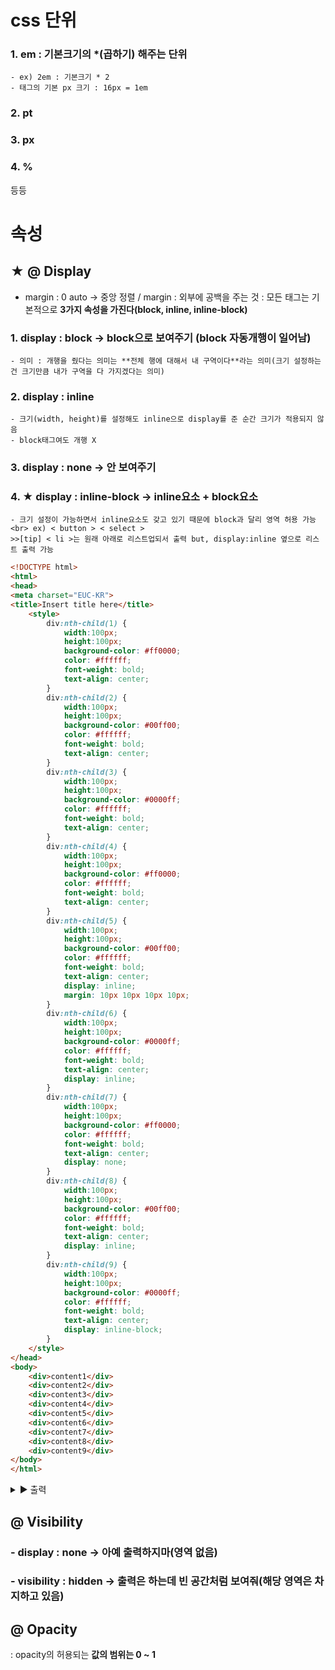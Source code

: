 # css 단위 
### 1. em : 기본크기의 *(곱하기) 해주는 단위 
    - ex) 2em : 기본크기 * 2
    - 태그의 기본 px 크기 : 16px = 1em
### 2. pt
### 3. px
### 4. % 
등등 

# 속성
## ★ @ Display
- margin : 0 auto → 중앙 정렬  / margin : 외부에 공백을 주는 것 
: 모든 태그는 기본적으로 **3가지 속성을 가진다(block, inline, inline-block)**
### 1. display : block → block으로 보여주기 (block 자동개행이 일어남)
    - 의미 : 개행을 줬다는 의미는 **전체 행에 대해서 내 구역이다**라는 의미(크기 설정하는 건 크기만큼 내가 구역을 다 가지겠다는 의미)
### 2. display : inline
    - 크기(width, height)를 설정해도 inline으로 display를 준 순간 크기가 적용되지 않음
    - block태그여도 개행 X 
### 3. display : none → 안 보여주기 
### 4. ★ **display : inline-block → inline요소 + block요소**
    - 크기 설정이 가능하면서 inline요소도 갖고 있기 때문에 block과 달리 영역 허용 가능 <br> ex) < button > < select >
    >>[tip] < li >는 원래 아래로 리스트업되서 출력 but, display:inline 옆으로 리스트 출력 가능
```html
<!DOCTYPE html>
<html>
<head>
<meta charset="EUC-KR">
<title>Insert title here</title>
	<style>
		div:nth-child(1) {
			width:100px;
			height:100px;
			background-color: #ff0000;
			color: #ffffff;
			font-weight: bold;
			text-align: center;	
		}
		div:nth-child(2) {
			width:100px;
			height:100px;
			background-color: #00ff00;
			color: #ffffff;
			font-weight: bold;
			text-align: center;	
		}
		div:nth-child(3) {
			width:100px;
			height:100px;
			background-color: #0000ff;
			color: #ffffff;
			font-weight: bold;
			text-align: center;	
		}
		div:nth-child(4) {
			width:100px;
			height:100px;
			background-color: #ff0000;
			color: #ffffff;
			font-weight: bold;
			text-align: center;	
		}
		div:nth-child(5) {
			width:100px;
			height:100px;
			background-color: #00ff00;
			color: #ffffff;
			font-weight: bold;
			text-align: center;	
			display: inline;
			margin: 10px 10px 10px 10px;
		}
		div:nth-child(6) {
			width:100px;
			height:100px;
			background-color: #0000ff;
			color: #ffffff;
			font-weight: bold;
			text-align: center;	
			display: inline;
		}
		div:nth-child(7) {
			width:100px;
			height:100px;
			background-color: #ff0000;
			color: #ffffff;
			font-weight: bold;
			text-align: center;	
			display: none;
		}
		div:nth-child(8) {
			width:100px;
			height:100px;
			background-color: #00ff00;
			color: #ffffff;
			font-weight: bold;
			text-align: center;	
			display: inline;
		}
		div:nth-child(9) {
			width:100px;
			height:100px;
			background-color: #0000ff;
			color: #ffffff;
			font-weight: bold;
			text-align: center;	
			display: inline-block;
		}
	</style>
</head>
<body>
	<div>content1</div>
	<div>content2</div>
	<div>content3</div>
	<div>content4</div>
	<div>content5</div>
	<div>content6</div>
	<div>content7</div>
	<div>content8</div>
	<div>content9</div>
</body>
</html>
```

<details><summary>▶ 출력</summary>

![2](https://user-images.githubusercontent.com/74290204/103393320-67c9f180-4b65-11eb-8af2-3cbd64227a5f.PNG)
</details>

## @ Visibility 
### - display : none → 아예 출력하지마(영역 없음)
### - visibility : hidden → 출력은 하는데 빈 공간처럼 보여줘(해당 영역은 차지하고 있음)

## @ Opacity 
: opacity의 허용되는 **값의 범위는 0 ~ 1**
